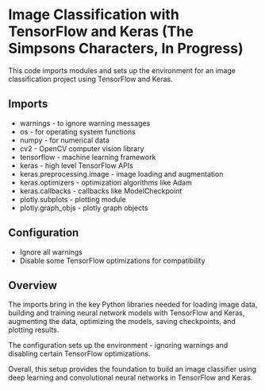 # Image Classification with TensorFlow and Keras (The Simpsons Characters, In Progress)

This code imports modules and sets up the environment for an image classification project using TensorFlow and Keras.

## Imports

- warnings - to ignore warning messages
- os - for operating system functions
- numpy - for numerical data
- cv2 - OpenCV computer vision library
- tensorflow - machine learning framework  
- keras - high level TensorFlow APIs
- keras.preprocessing.image - image loading and augmentation
- keras.optimizers - optimization algorithms like Adam
- keras.callbacks - callbacks like ModelCheckpoint
- plotly.subplots - plotting module
- plotly.graph_objs - plotly graph objects

## Configuration  

- Ignore all warnings
- Disable some TensorFlow optimizations for compatibility

## Overview

The imports bring in the key Python libraries needed for loading image data, building and training neural network models with TensorFlow and Keras, augmenting the data, optimizing the models, saving checkpoints, and plotting results.

The configuration sets up the environment - ignoring warnings and disabling certain TensorFlow optimizations.

Overall, this setup provides the foundation to build an image classifier using deep learning and convolutional neural networks in TensorFlow and Keras.
